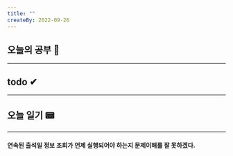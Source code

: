```yaml
---
title: ""
createBy: 2022-09-26
---
```

## 오늘의 공부 🎉
---
### 

## todo ✔
---
### 

## 오늘 일기 📟
---
#### 연속된 출석일 정보 조회가 언제 실행되어야 하는지 문제이해를 잘 못하겠다.